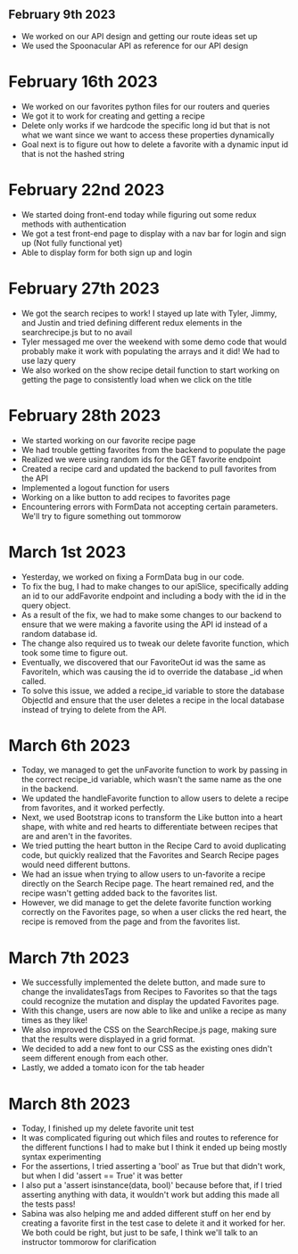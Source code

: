 ## February 9th 2023
- We worked on our API design and getting our route ideas set up
- We used the Spoonacular API as reference for our API design

# February 16th 2023
- We worked on our favorites python files for our routers and queries
- We got it to work for creating and getting a recipe
- Delete only works if we hardcode the specific long id
  but that is not what we want since we want to access these properties dynamically
- Goal next is to figure out how to delete a favorite with a dynamic input id that is not the hashed string

# February 22nd 2023
- We started doing front-end today while figuring out some redux methods with authentication
- We got a test front-end page to display with a nav bar for login and sign up (Not fully functional yet)
- Able to display form for both sign up and login

# February 27th 2023
- We got the search recipes to work! I stayed up late with Tyler, Jimmy, and Justin and tried defining different redux elements in the searchrecipe.js
but to no avail
- Tyler messaged me over the weekend with some demo code that would probably make it work with populating the arrays and it did! We had to use lazy query
- We also worked on the show recipe detail function to start working on getting the page to consistently load when we click on the title

# February 28th 2023
- We started working on our favorite recipe page
- We had trouble getting favorites from the backend to populate the page
- Realized we were using random ids for the GET favorite endpoint
- Created a recipe card and updated the backend to pull favorites from the API
- Implemented a logout function for users
- Working on a like button to add recipes to favorites page
- Encountering errors with FormData not accepting certain parameters. We'll try to figure something out tommorow

# March 1st 2023
- Yesterday, we worked on fixing a FormData bug in our code.
- To fix the bug, I had to make changes to our apiSlice, specifically adding an id to our addFavorite endpoint and including a body with the id in the query object.
- As a result of the fix, we had to make some changes to our backend to ensure that we were making a favorite using the API id instead of a random database id.
- The change also required us to tweak our delete favorite function, which took some time to figure out.
- Eventually, we discovered that our FavoriteOut id was the same as FavoriteIn, which was causing the id to override the database _id when called.
- To solve this issue, we added a recipe_id variable to store the database ObjectId and ensure that the user deletes a recipe in the local database instead of trying to delete from the API.

# March 6th 2023
- Today, we managed to get the unFavorite function to work by passing in the correct recipe_id variable, which wasn't the same name as the one in the backend.
- We updated the handleFavorite function to allow users to delete a recipe from favorites, and it worked perfectly.
- Next, we used Bootstrap icons to transform the Like button into a heart shape, with white and red hearts to differentiate between recipes that are and aren't in the favorites.
- We tried putting the heart button in the Recipe Card to avoid duplicating code, but quickly realized that the Favorites and Search Recipe pages would need different buttons.
- We had an issue when trying to allow users to un-favorite a recipe directly on the Search Recipe page. The heart remained red, and the recipe wasn't getting added back to the favorites list.
- However, we did manage to get the delete favorite function working correctly on the Favorites page, so when a user clicks the red heart, the recipe is removed from the page and from the favorites list.

# March 7th 2023
- We successfully implemented the delete button, and made sure to change the invalidatesTags from Recipes to Favorites so that the tags could recognize the mutation and display the updated Favorites page.
- With this change, users are now able to like and unlike a recipe as many times as they like!
- We also improved the CSS on the SearchRecipe.js page, making sure that the results were displayed in a grid format.
- We decided to add a new font to our CSS as the existing ones didn't seem different enough from each other.
- Lastly, we added a tomato icon for the tab header

# March 8th 2023
- Today, I finished up my delete favorite unit test
- It was complicated figuring out which files and routes to reference for the different functions I had to make
but I think it ended up being mostly syntax experimenting
- For the assertions, I tried asserting a 'bool' as True but that didn't work, but when I did 'assert == True' it was better
- I also put a 'assert isinstance(data, bool)' because before that, if I tried asserting anything with data, it wouldn't work
but adding this made all the tests pass!
- Sabina was also helping me and added different stuff on her end by creating a favorite first in the test case to delete it
and it worked for her. We both could be right, but just to be safe, I think we'll talk to an instructor tommorow for clarification
